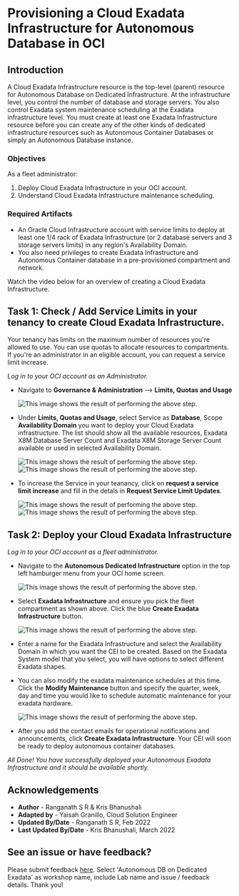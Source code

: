 
# Provisioning a Cloud Exadata Infrastructure for Autonomous Database in OCI

## Introduction
A Cloud Exadata Infrastructure resource is the top-level (parent) resource for Autonomous Database on Dedicated Infrastructure. At the infrastructure level, you control the number of database and storage servers. You also control Exadata system maintenance scheduling at the Exadata infrastructure level. You must create at least one Exadata Infrastructure resource before you can create any of the other kinds of dedicated infrastructure resources such as Autonomous Container Databases or simply an Autonomous Database instance.

### Objectives

As a fleet administrator:
1. Deploy Cloud Exadata Infrastructure in your OCI account.
2. Understand Cloud Exadata Infrastructure maintenance scheduling.

### Required Artifacts
- An Oracle Cloud Infrastructure account with service limits to deploy at least one 1/4 rack of Exadata Infrastructure (or 2 database servers and 3 storage servers limits) in any region's Availability Domain.
- You also need privileges to create Exadata Infrastructure and Autonomous Container database in a pre-provisioned compartment and network.

Watch the video below for an overview of creating a Cloud Exadata Infrastructure.

[](youtube:IAGXC8WzJn0)

## Task 1: Check / Add Service Limits in your tenancy to create Cloud Exadata Infrastructure.

Your tenancy has limits on the maximum number of resources you're allowed to use. You can use quotas to allocate resources to compartments. If you're an administrator in an eligible account, you can request a service limit increase.

*Log in to your OCI account as an Administrator.*

- Navigate to **Governance & Administration** --> **Limits, Quotas and Usage**

    ![This image shows the result of performing the above step.](./images/limit1.png " ")

- Under **Limits, Quotas and Usage**, select Service as **Database**, Scope **Availability Domain** you want to deploy your Cloud Exadata infrastructure. The list should show all the available resources, Exadata X8M Database Server Count and Exadata X8M Storage Server Count available or used in selected Availability Domain. 

    ![This image shows the result of performing the above step.](./images/limit2.png " ")
    ![This image shows the result of performing the above step.](./images/limit3.png " ")

- To increase the Service in your teanancy, click on **request a service limit increase** and fill in the detals in **Request Service Limit Updates**.

    ![This image shows the result of performing the above step.](./images/limit4.png " ")
    ![This image shows the result of performing the above step.](./images/limit5.png " ")


## Task 2: Deploy your Cloud Exadata Infrastructure

*Log in to your OCI account as a fleet administrator.*

- Navigate to the **Autonomous Dedicated Infrastructure** option in the top left hamburger menu from your OCI home screen.

    ![This image shows the result of performing the above step.](./images/create_cei1.png " ")

- Select **Exadata Infrastructure** and ensure you pick the fleet compartment as shown above. Click the blue **Create Exadata Infrastructure** button.

    ![This image shows the result of performing the above step.](./images/create_cei2.png " ")

- Enter a name for the Exadata Infrastructure and select the Availability Domain in which you want the CEI to be created. Based on the Exadata System model that you select, you will have options to select different Exadata shapes.  

- You can also modify the exadata maintenance schedules at this time. Click the **Modify Maintenance** button and specify the quarter, week, day and time you would like to schedule automatic maintenance for your exadata hardware.

    ![This image shows the result of performing the above step.](./images/create_cei3.png " ")

- After you add the contact emails for operational notifications and announcements, click **Create Exadata Infrastructure**. Your CEI will soon be ready to deploy autonomous container databases.

*All Done! You have successfully deployed your Autonomous Exadata Infrastructure and it should be available shortly.*

## Acknowledgements

- **Author** - Ranganath S R & Kris Bhanushali
- **Adapted by** -  Yaisah Granillo, Cloud Solution Engineer
- **Updated By/Date** - Ranganath S R, Feb 2022
- **Last Updated By/Date** - Kris Bhanushali, March 2022

## See an issue or have feedback?  
Please submit feedback [here](https://apexapps.oracle.com/pls/apex/f?p=133:1:::::P1_FEEDBACK:1).   Select 'Autonomous DB on Dedicated Exadata' as workshop name, include Lab name and issue / feedback details. Thank you!
